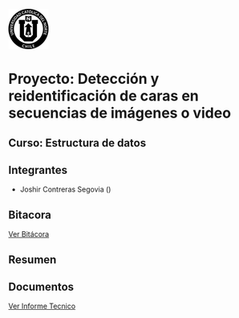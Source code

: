 ![imagen ucn](https://github.com/JoshirCS/ED22-01-Contreras/blob/main/docs/imagenes/60x60-ucn-negro.png)
# Proyecto: Detección y reidentificación de caras en secuencias de imágenes o video
## Curso: Estructura de datos
## Integrantes
- Joshir Contreras Segovia () 
## Bitacora
[Ver Bitácora](https://github.com/JoshirCS/ED22-01-Contreras/blob/main/docs/Bitacora.md)
## Resumen
## Documentos
[Ver Informe Tecnico](https://github.com/JoshirCS/ED22-01-Contreras/blob/main/docs/README.md)
